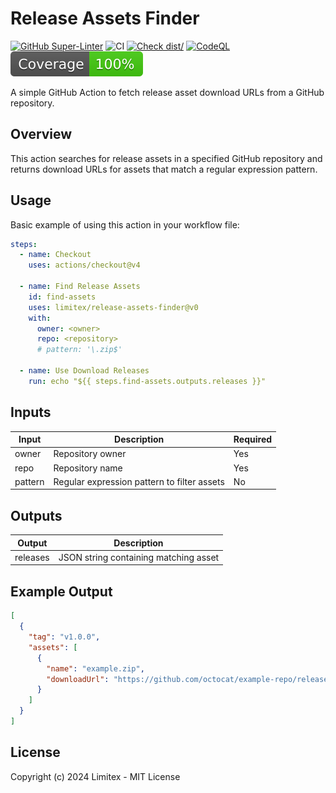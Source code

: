 # Release Assets Finder

[![GitHub Super-Linter](https://github.com/limitex/release-assets-finder/actions/workflows/linter.yml/badge.svg)](https://github.com/super-linter/super-linter)
![CI](https://github.com/limitex/release-assets-finder/actions/workflows/ci.yml/badge.svg)
[![Check dist/](https://github.com/limitex/release-assets-finder/actions/workflows/check-dist.yml/badge.svg)](https://github.com/limitex/release-assets-finder/actions/workflows/check-dist.yml)
[![CodeQL](https://github.com/limitex/release-assets-finder/actions/workflows/codeql-analysis.yml/badge.svg)](https://github.com/limitex/release-assets-finder/actions/workflows/codeql-analysis.yml)
[![Coverage](./badges/coverage.svg)](./badges/coverage.svg)

A simple GitHub Action to fetch release asset download URLs from a GitHub
repository.

## Overview

This action searches for release assets in a specified GitHub repository and
returns download URLs for assets that match a regular expression pattern.

## Usage

Basic example of using this action in your workflow file:

```yml
steps:
  - name: Checkout
    uses: actions/checkout@v4

  - name: Find Release Assets
    id: find-assets
    uses: limitex/release-assets-finder@v0
    with:
      owner: <owner>
      repo: <repository>
      # pattern: '\.zip$'

  - name: Use Download Releases
    run: echo "${{ steps.find-assets.outputs.releases }}"
```

## Inputs

| Input   | Description                                 | Required |
| ------- | ------------------------------------------- | -------- |
| owner   | Repository owner                            | Yes      |
| repo    | Repository name                             | Yes      |
| pattern | Regular expression pattern to filter assets | No       |

## Outputs

| Output   | Description                           |
| -------- | ------------------------------------- |
| releases | JSON string containing matching asset |

## Example Output

```json
[
  {
    "tag": "v1.0.0",
    "assets": [
      {
        "name": "example.zip",
        "downloadUrl": "https://github.com/octocat/example-repo/releases/download/v1.0.0/example.zip"
      }
    ]
  }
]
```

## License

Copyright (c) 2024 Limitex - MIT License
